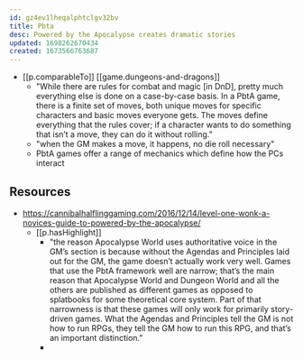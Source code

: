 ```yaml
---
id: gz4ev1lheqalphtclgv32bv
title: Pbta
desc: Powered by the Apocalypse creates dramatic stories
updated: 1698262670434
created: 1673566763687
---
```


- [[p.comparableTo]] [[game.dungeons-and-dragons]]
  - "While there are rules for combat and magic [in DnD], pretty much everything else is done on a case-by-case basis. In a PbtA game, there is a finite set of moves, both unique moves for specific characters and basic moves everyone gets. The moves define everything that the rules cover; if a character wants to do something that isn’t a move, they can do it without rolling."
  - "when the GM makes a move, it happens, no die roll necessary"
  - PbtA games offer a range of mechanics which define how the PCs interact

## Resources

- https://cannibalhalflinggaming.com/2016/12/14/level-one-wonk-a-novices-guide-to-powered-by-the-apocalypse/
  - [[p.hasHighlight]]
    - "the reason Apocalypse World uses authoritative voice in the GM’s section is because without the Agendas and Principles laid out for the GM, the game doesn’t actually work very well. Games that use the PbtA framework well are narrow; that’s the main reason that Apocalypse World and Dungeon World and all the others are published as different games as opposed to splatbooks for some theoretical core system. Part of that narrowness is that these games will only work for primarily story-driven games. What the Agendas and Principles tell the GM is not how to run RPGs, they tell the GM how to run this RPG, and that’s an important distinction."
    - 